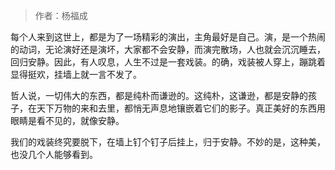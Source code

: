 > 作者：杨福成

每个人来到这世上，都是为了一场精彩的演出，主角最好是自己。演，是一个热闹的动词，无论演好还是演坏，大家都不会安静，而演完散场，人也就会沉沉睡去，回归安静。因此，有人叹息，人生不过是一套戏装。的确，戏装被人穿上，蹦跳着显得挺欢，挂墙上就一言不发了。

哲人说，一切伟大的东西，都是纯朴而谦逊的。这纯朴，这谦逊，都是安静的孩子，在天下万物的来和去里，都悄无声息地镶嵌着它们的影子。真正美好的东西用眼睛是看不见的，就像安静。

我们的戏装终究要脱下，在墙上钉个钉子后挂上，归于安静。不妙的是，这种美，也没几个人能够看到。